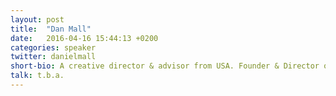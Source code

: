 ```yaml
---
layout: post
title:  "Dan Mall"
date:   2016-04-16 15:44:13 +0200
categories: speaker
twitter: danielmall
short-bio: A creative director & advisor from USA. Founder & Director of @SuperFriendly.
talk: t.b.a.
---
```

